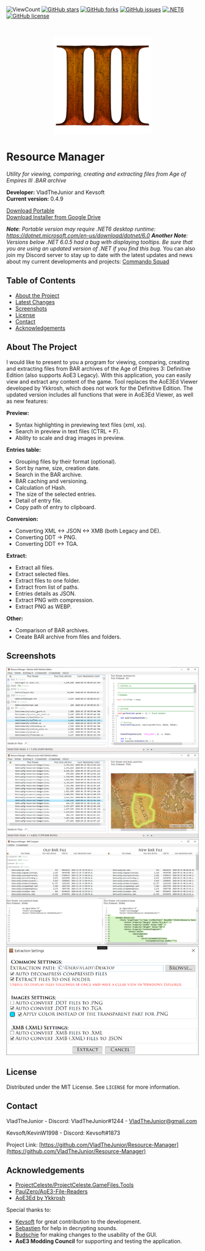 ![ViewCount](https://views.whatilearened.today/views/github/VladTheJunior/Resource-Manager.svg)
[![GitHub stars](https://img.shields.io/github/stars/VladTheJunior/Resource-Manager)](https://github.com/VladTheJunior/Resource-Manager/stargazers)
[![GitHub forks](https://img.shields.io/github/forks/VladTheJunior/Resource-Manager)](https://github.com/VladTheJunior/Resource-Manager/network)
[![GitHub issues](https://img.shields.io/github/issues/VladTheJunior/Resource-Manager)](https://github.com/VladTheJunior/Resource-Manager/issues)
[![.NET6](https://github.com/KevinW1998/Resource-Manager/actions/workflows/dotnet6.yml/badge.svg)](https://github.com/KevinW1998/Resource-Manager/actions/workflows/dotnet6.yml)
[![GitHub license](https://img.shields.io/github/license/VladTheJunior/Resource-Manager)](https://github.com/VladTheJunior/Resource-Manager/blob/master/LICENSE)
<!-- PROJECT LOGO -->
<br />
<p align="center">
  <a href="https://github.com/VladTheJunior/Resource-Manager">
    <img src="Images/Icon.png" alt="Logo">
  </a>
</p>

# Resource Manager

*Utility for viewing, comparing, creating and extracting files from Age of Empires III .BAR archive*

**Developer:** VladTheJunior and Kevsoft<br />
**Current version:** 0.4.9<br />

[Download Portable](https://github.com/VladTheJunior/Resource-Manager/releases/latest/download/ResourceManager.zip)<br />
[Download Installer from Google Drive](https://drive.google.com/file/d/1swYgX1vEJSvoGQ6vY7RhHijOUuf8WVlN/view?usp=sharing)<br />

*__Note__: Portable version may require .NET6 desktop runtime: https://dotnet.microsoft.com/en-us/download/dotnet/6.0*
*__Another Note__: Versions below .NET 6.0.5 had a bug with displaying tooltips. Be sure that you are using an updated version of .NET if you find this bug.*
You can also join my Discord server to stay up to date with the latest updates and news about my current developments and projects: [Commando Squad](https://discord.gg/egcZRKgj4q)

## Table of Contents
* [About the Project](#about-the-project)
* [Latest Changes](#latest-changes)
* [Screenshots](#screenshots)
* [License](#license)
* [Contact](#contact)
* [Acknowledgements](#acknowledgements)

<!-- ABOUT THE PROJECT -->
## About The Project

I would like to present to you a program for viewing, comparing, creating and extracting files from BAR archives of the Age of Empires 3: Definitive Edition (also supports AoE3 Legacy). With this application, you can easily view and extract any content of the game. Tool replaces the AoE3Ed Viewer developed by Ykkrosh, which does not work for the Definitive Edition.
The updated version includes all functions that were in AoE3Ed Viewer, as well as new features:

**Preview:**
* Syntax highlighting in previewing text files (xml, xs).
* Search in preview in text files (CTRL + F).
* Ability to scale and drag images in preview.

**Entries table:**
* Grouping files by their format (optional).
* Sort by name, size, creation date.
* Search in the BAR archive.
* BAR caching and versioning.
* Calculation of Hash.
* The size of the selected entries.
* Detail of entry file.
* Copy path of entry to clipboard.

**Conversion:**
* Converting XML <-> JSON <-> XMB (both Legacy and DE).
* Converting DDT -> PNG.
* Converting DDT <-> TGA.

**Extract:**
* Extract all files.
* Extract selected files.
* Extract files to one folder.
* Extract from list of paths.
* Entries details as JSON.
* Extract PNG with compression.
* Extract PNG as WEBP.

**Other:**
* Comparison of BAR archives.
* Create BAR archive from files and folders.

## Screenshots

![](Images/1.PNG)
![](Images/2.PNG)
![](Images/3.PNG)
![](Images/4.PNG)

<!-- LICENSE -->
## License

Distributed under the MIT License. See `LICENSE` for more information.



<!-- CONTACT -->
## Contact

VladTheJunior - Discord: VladTheJunior#1244 - VladTheJunior@gmail.com

Kevsoft/KevinW1998 - Discord: Kevsoft#1873

Project Link: [https://github.com/VladTheJunior/Resource-Manager](https://github.com/VladTheJunior/Resource-Manager)



<!-- ACKNOWLEDGEMENTS -->
## Acknowledgements
* [ProjectCeleste/ProjectCeleste.GameFiles.Tools](https://github.com/ProjectCeleste/ProjectCeleste.GameFiles.Tools)
* [PaulZero/AoE3-File-Readers](https://github.com/PaulZero/AoE3-File-Readers)
* [AoE3Ed by Ykkrosh](http://games.build-a.com/aoe3/files/)

Special thanks to:
* [Kevsoft](https://kevsoft.io/) for great contribution to the development.
* [Sebastien](https://github.com/systematicskid) for help in decrypting sounds.
* [Budschie](https://github.com/Budschie) for making changes to the usability of the GUI.
* __**AoE3 Modding Council**__ for supporting and testing the application.
